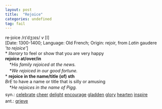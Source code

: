 ```yaml
---
layout: post
title:  "Rejoice"
categories: undefined
tag: fail
---
```

<DIV style="MARGIN: 0px 0px 5px">re<B>·</B>joice /rɪˈdʒɔɪs/ <I>v</I> [I] <BR>[Date: 1300-1400; Language: Old French; Origin: rejoir, from <I>Latin</I> gaudere <I>'to rejoice'</I>]<BR>* <I>literary</I> to feel or show that you are very happy<BR><B>rejoice at/over/in</B><BR>　*<I>His family rejoiced at the news.</I><BR>　*<I>We rejoiced in our good fortune.</I><BR>* <B>rejoice in the name/title (of) sth</B><BR><I>BrE</I> to have a name or title that is silly or amusing<BR>　*<I>He rejoices in the name of Pigg.</I></DIV>
<DIV style="MARGIN: 0px 0px 5px">
<DIV style="MARGIN: 4px 0px">syn.: <A href="{{ site.baseurl }}/celebrate"><U>celebrate</U></A> <A href="{{ site.baseurl }}/cheer"><U>cheer</U></A> <A href="{{ site.baseurl }}/delight"><U>delight</U></A> <A href="{{ site.baseurl }}/encourage"><U>encourage</U></A> <A href="{{ site.baseurl }}/gladden"><U>gladden</U></A> <A href="{{ site.baseurl }}/glory"><U>glory</U></A> <A href="{{ site.baseurl }}/hearten"><U>hearten</U></A> <A href="{{ site.baseurl }}/inspire"><U>inspire</U></A></DIV>
<DIV style="MARGIN: 4px 0px">ant.: <A href="{{ site.baseurl }}/grieve"><U>grieve</U></A></DIV></DIV>
